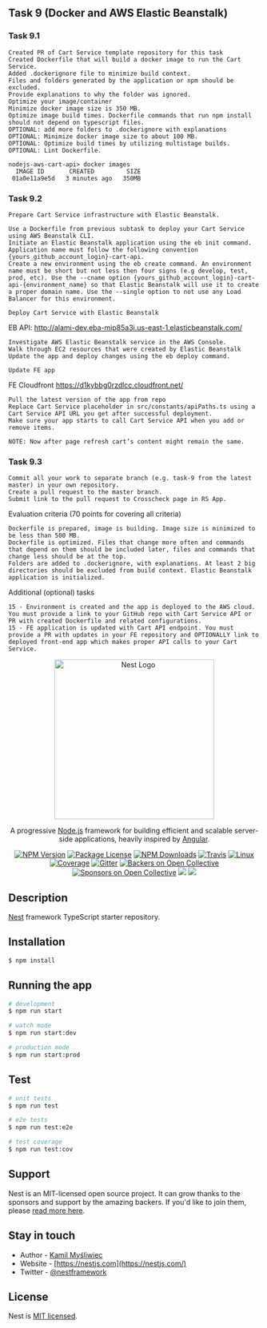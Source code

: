 ## Task 9 (Docker and AWS Elastic Beanstalk)

### Task 9.1

    Created PR of Cart Service template repository for this task
    Created Dockerfile that will build a docker image to run the Cart Service.
    Added .dockerignore file to minimize build context.
    Files and folders generated by the application or npm should be excluded.
    Provide explanations to why the folder was ignored.
    Optimize your image/container
    Minimize docker image size is 350 MB.
    Optimize image build times. Dockerfile commands that run npm install should not depend on typescript files.
    OPTIONAL: add more folders to .dockerignore with explanations
    OPTIONAL: Minimize docker image size to about 100 MB.
    OPTIONAL: Optimize build times by utilizing multistage builds.
    OPTIONAL: Lint Dockerfile.

    nodejs-aws-cart-api> docker images
      IMAGE ID       CREATED         SIZE
     01a0e11a9e5d   3 minutes ago   350MB

### Task 9.2

    Prepare Cart Service infrastructure with Elastic Beanstalk.

    Use a Dockerfile from previous subtask to deploy your Cart Service using AWS Beanstalk CLI.
    Initiate an Elastic Beanstalk application using the eb init command. Application name must follow the following convention {yours_github_account_login}-cart-api.
    Create a new environment using the eb create command. An environment name must be short but not less then four signs (e.g develop, test, prod, etc). Use the --cname option {yours_github_account_login}-cart-api-{environment_name} so that Elastic Beanstalk will use it to create a proper domain name. Use the --single option to not use any Load Balancer for this environment.

    Deploy Cart Service with Elastic Beanstalk
EB API: http://alami-dev.eba-mip85a3i.us-east-1.elasticbeanstalk.com/

    Investigate AWS Elastic Beanstalk service in the AWS Console.
    Walk through EC2 resources that were created by Elastic Beanstalk
    Update the app and deploy changes using the eb deploy command.

    Update FE app

FE Cloudfront https://d1kybbg0rzdlcc.cloudfront.net/

    Pull the latest version of the app from repo
    Replace Cart Service placeholder in src/constants/apiPaths.ts using a Cart Service API URL you get after successful deployment.
    Make sure your app starts to call Cart Service API when you add or remove items.

    NOTE: Now after page refresh cart’s content might remain the same.

### Task 9.3

    Commit all your work to separate branch (e.g. task-9 from the latest master) in your own repository.
    Create a pull request to the master branch.
    Submit link to the pull request to Crosscheck page in RS App.


Evaluation criteria (70 points for covering all criteria)

    Dockerfile is prepared, image is building. Image size is minimized to be less than 500 MB.
    Dockerfile is optimized. Files that change more often and commands that depend on them should be included later, files and commands that change less should be at the top.
    Folders are added to .dockerignore, with explanations. At least 2 big directories should be excluded from build context. Elastic Beanstalk application is initialized.

Additional (optional) tasks

    15 - Environment is created and the app is deployed to the AWS cloud. You must provide a link to your GitHub repo with Cart Service API or PR with created Dockerfile and related configurations.
    15 - FE application is updated with Cart API endpoint. You must provide a PR with updates in your FE repository and OPTIONALLY link to deployed front-end app which makes proper API calls to your Cart Service.


<p align="center">
  <a href="http://nestjs.com/" target="blank"><img src="https://nestjs.com/img/logo_text.svg" width="320" alt="Nest Logo" /></a>
</p>

[travis-image]: https://api.travis-ci.org/nestjs/nest.svg?branch=master
[travis-url]: https://travis-ci.org/nestjs/nest
[linux-image]: https://img.shields.io/travis/nestjs/nest/master.svg?label=linux
[linux-url]: https://travis-ci.org/nestjs/nest
  
  <p align="center">A progressive <a href="http://nodejs.org" target="blank">Node.js</a> framework for building efficient and scalable server-side applications, heavily inspired by <a href="https://angular.io" target="blank">Angular</a>.</p>
    <p align="center">
<a href="https://www.npmjs.com/~nestjscore"><img src="https://img.shields.io/npm/v/@nestjs/core.svg" alt="NPM Version" /></a>
<a href="https://www.npmjs.com/~nestjscore"><img src="https://img.shields.io/npm/l/@nestjs/core.svg" alt="Package License" /></a>
<a href="https://www.npmjs.com/~nestjscore"><img src="https://img.shields.io/npm/dm/@nestjs/core.svg" alt="NPM Downloads" /></a>
<a href="https://travis-ci.org/nestjs/nest"><img src="https://api.travis-ci.org/nestjs/nest.svg?branch=master" alt="Travis" /></a>
<a href="https://travis-ci.org/nestjs/nest"><img src="https://img.shields.io/travis/nestjs/nest/master.svg?label=linux" alt="Linux" /></a>
<a href="https://coveralls.io/github/nestjs/nest?branch=master"><img src="https://coveralls.io/repos/github/nestjs/nest/badge.svg?branch=master#5" alt="Coverage" /></a>
<a href="https://gitter.im/nestjs/nestjs?utm_source=badge&utm_medium=badge&utm_campaign=pr-badge&utm_content=body_badge"><img src="https://badges.gitter.im/nestjs/nestjs.svg" alt="Gitter" /></a>
<a href="https://opencollective.com/nest#backer"><img src="https://opencollective.com/nest/backers/badge.svg" alt="Backers on Open Collective" /></a>
<a href="https://opencollective.com/nest#sponsor"><img src="https://opencollective.com/nest/sponsors/badge.svg" alt="Sponsors on Open Collective" /></a>
  <a href="https://paypal.me/kamilmysliwiec"><img src="https://img.shields.io/badge/Donate-PayPal-dc3d53.svg"/></a>
  <a href="https://twitter.com/nestframework"><img src="https://img.shields.io/twitter/follow/nestframework.svg?style=social&label=Follow"></a>
</p>
  <!--[![Backers on Open Collective](https://opencollective.com/nest/backers/badge.svg)](https://opencollective.com/nest#backer)
  [![Sponsors on Open Collective](https://opencollective.com/nest/sponsors/badge.svg)](https://opencollective.com/nest#sponsor)-->

## Description

[Nest](https://github.com/nestjs/nest) framework TypeScript starter repository.

## Installation

```bash
$ npm install
```

## Running the app

```bash
# development
$ npm run start

# watch mode
$ npm run start:dev

# production mode
$ npm run start:prod
```

## Test

```bash
# unit tests
$ npm run test

# e2e tests
$ npm run test:e2e

# test coverage
$ npm run test:cov
```

## Support

Nest is an MIT-licensed open source project. It can grow thanks to the sponsors and support by the amazing backers. If you'd like to join them, please [read more here](https://docs.nestjs.com/support).

## Stay in touch

- Author - [Kamil Myśliwiec](https://kamilmysliwiec.com)
- Website - [https://nestjs.com](https://nestjs.com/)
- Twitter - [@nestframework](https://twitter.com/nestframework)

## License

  Nest is [MIT licensed](LICENSE).
